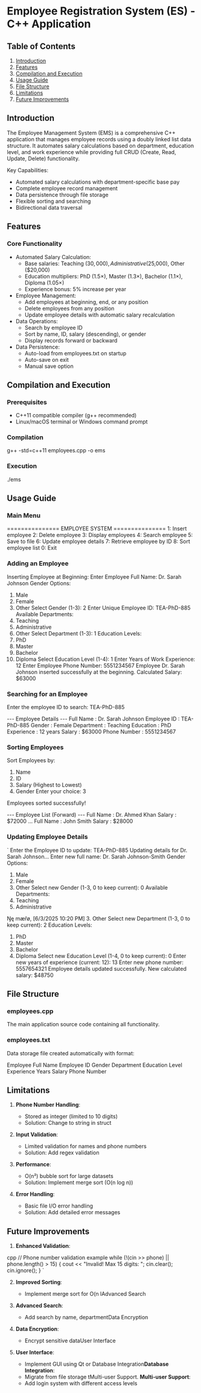 
# Employee Registration System (ES) - C++ Application 
 
## Table of Contents 
1. [Introduction](#introduction) 
2. [Features](#features) 
3. [Compilation and Execution](#compilation-and-execution) 
4. [Usage Guide](#usage-guide) 
5. [File Structure](#file-structure) 
6. [Limitations](#limitations) 
7. [Future Improvements](#future-improvements) 
 
## Introduction 
 
The Employee Management System (EMS) is a comprehensive C++ application that manages employee records using a doubly linked list data structure. It automates salary calculations based on department, education level, and work experience while providing full CRUD (Create, Read, Update, Delete) functionality. 
 
Key Capabilities: 
- Automated salary calculations with department-specific base pay 
- Complete employee record management 
- Data persistence through file storage 
- Flexible sorting and searching 
- Bidirectional data traversal 
 
## Features 
 
### Core Functionality 
- Automated Salary Calculation: 
  - Base salaries: Teaching ($30,000), Administrative ($25,000), Other ($20,000) 
  - Education multipliers: PhD (1.5×), Master (1.3×), Bachelor (1.1×), Diploma (1.05×) 
  - Experience bonus: 5% increase per year 
- Employee Management: 
  - Add employees at beginning, end, or any position 
  - Delete employees from any position 
  - Update employee details with automatic salary recalculation 
- Data Operations: 
  - Search by employee ID 
  - Sort by name, ID, salary (descending), or gender 
  - Display records forward or backward 
- Data Persistence: 
  - Auto-load from employees.txt on startup 
  - Auto-save on exit 
  - Manual save option 
 
## Compilation and Execution 
 
### Prerequisites 
- C++11 compatible compiler (g++ recommended) 
- Linux/macOS terminal or Windows command prompt 
 
### Compilation 
g++ -std=c++11 employees.cpp -o ems 
 
 
### Execution 
./ems 
 
 
## Usage Guide 
 
### Main Menu 
=============== EMPLOYEE SYSTEM =============== 
1: Insert employee 
2: Delete employee 
3: Display employees 
4: Search employee 
5: Save to file 
6: Update employee details 
7: Retrieve employee by ID 
8: Sort employee list 
0: Exit 
 
 
### Adding an Employee 
Inserting Employee at Beginning: 
  Enter Employee Full Name: Dr. Sarah Johnson 
  Gender Options: 
  1. Male 
  2. Female 
  3. Other 
  Select Gender (1-3): 2 
  Enter Unique Employee ID: TEA-PhD-885 
  Available Departments: 
  1. Teaching 
  2. Administrative 
  3. Other 
  Select Department (1-3): 1 
  Education Levels: 
  1. PhD 
  2. Master 
  3. Bachelor 
  4. Diploma 
  Select Education Level (1-4): 1 
  Enter Years of Work Experience: 12 
  Enter Employee Phone Number: 5551234567 
Employee Dr. Sarah Johnson inserted successfully at the beginning. 
Calculated Salary: $63000 
 
 
### Searching for an Employee 
Enter the employee ID to search: TEA-PhD-885 
 
--- Employee Details --- 
Full Name     : Dr. Sarah Johnson 
Employee ID   : TEA-PhD-885 
Gender        : Female 
Department    : Teaching 
Education     : PhD 
Experience    : 12 years 
Salary        : $63000 
Phone Number  : 5551234567 
 
 
### Sorting Employees 
Sort Employees by: 
1. Name 
2. ID 
3. Salary (Highest to Lowest) 
4. Gender 
Enter your choice: 3 
 
Employees sorted successfully! 
 
--- Employee List (Forward) --- 
Full Name     : Dr. Ahmed Khan 
Salary        : $72000 
... 
Full Name     : John Smith 
Salary        : $28000 
 
 
### Updating Employee Details 
` 
Enter the Employee ID to update: TEA-PhD-885 
Updating details for Dr. Sarah Johnson... 
  Enter new full name: Dr. Sarah Johnson-Smith 
  Gender Options: 
  1. Male 
  2. Female 
  3. Other 
  Select new Gender (1-3, 0 to keep current): 0 
  Available Departments: 
  1. Teaching 
  2. Administrative

Ŋę mæřø, [6/3/2025 10:20 PM]
3. Other 
  Select new Department (1-3, 0 to keep current): 2 
  Education Levels: 
  1. PhD 
  2. Master 
  3. Bachelor 
  4. Diploma 
  Select new Education Level (1-4, 0 to keep current): 0 
  Enter new years of experience (current: 12): 13 
  Enter new phone number: 5557654321 
Employee details updated successfully. 
New calculated salary: $48750 
 
## File Structure 
 
### employees.cpp 
The main application source code containing all functionality. 
 
### employees.txt 
Data storage file created automatically with format: 
 
Employee Full Name 
Employee ID 
Gender 
Department 
Education Level 
Experience Years 
Salary 
Phone Number 
 
## Limitations 
 
1. **Phone Number Handling**: 
   - Stored as integer (limited to 10 digits) 
   - Solution: Change to string in struct 
 
2. **Input Validation**: 
   - Limited validation for names and phone numbers 
   - Solution: Add regex validation 
 
3. **Performance**: 
   - O(n²) bubble sort for large datasets 
   - Solution: Implement merge sort (O(n log n)) 
 
4. **Error Handling**: 
   - Basic file I/O error handling 
   - Solution: Add detailed error messages 
 
## Future Improvements 
 
1. **Enhanced Validation**: 
   
cpp 
   // Phone number validation example 
   while (!(cin >> phone) || phone.length() > 15) { 
       cout << "Invalid! Max 15 digits: "; 
       cin.clear(); 
       cin.ignore(); 
   } 
   ` 
 
2. **Improved Sorting**: 
   - Implement merge sort for O(n lAdvanced Search 
3. **Advanced Search**: 
   - Add search by name, departmentData Encryption 
4. **Data Encryption**: 
   - Encrypt sensitive dataUser Interface
 
5. **User Interface**: 
   - Implement GUI using Qt or Database Integration**Database Integration**: 
   - Migrate from file storage tMulti-user Support. **Multi-user Support**: 
   - Add login system with different access levels
